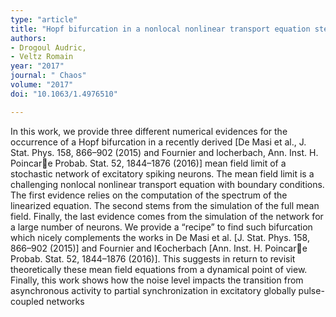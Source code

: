```yaml
---
type: "article"
title: "Hopf bifurcation in a nonlocal nonlinear transport equation stemming from stochastic neural dynamics"
authors:
- Drogoul Audric,
- Veltz Romain
year: "2017"
journal: " Chaos"
volume: "2017"
doi: "10.1063/1.4976510"

---
```

In this work, we provide three different numerical evidences for the occurrence of a Hopf bifurcation in a recently derived [De Masi et al., J. Stat. Phys. 158, 866–902 (2015) and Fournier and locherbach, Ann. Inst. H. Poincar􏰲e Probab. Stat. 52, 1844–1876 (2016)] mean field limit of a stochastic network of excitatory spiking neurons. The mean field limit is a challenging nonlocal nonlinear transport equation with boundary conditions. The first evidence relies on the computation of the spectrum of the linearized equation. The second stems from the simulation of the full mean field. Finally, the last evidence comes from the simulation of the network for a large number of neurons. We provide a “recipe” to find such bifurcation which nicely complements the works in De Masi et al. [J. Stat. Phys. 158, 866–902 (2015)] and Fournier and l€ocherbach [Ann. Inst. H. Poincar􏰲e Probab. Stat. 52, 1844–1876 (2016)]. This suggests in return to revisit theoretically these mean field equations from a dynamical point of view. Finally, this work shows how the noise level impacts the transition from asynchronous activity to partial synchronization in excitatory globally pulse-coupled networks
